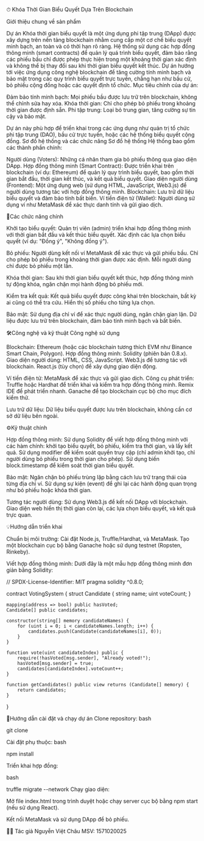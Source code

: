 ⏱ Khóa Thời Gian Biểu Quyết Dựa Trên Blockchain

Giới thiệu chung về sản phẩm

Dự án Khóa thời gian biểu quyết là một ứng dụng phi tập trung (DApp) được xây dựng trên nền tảng blockchain nhằm cung cấp một cơ chế biểu quyết minh bạch, an toàn và có thời hạn rõ ràng. Hệ thống sử dụng các hợp đồng thông minh (smart contracts) để quản lý quá trình biểu quyết, đảm bảo rằng các phiếu bầu chỉ được phép thực hiện trong một khoảng thời gian xác định và không thể bị thay đổi sau khi thời gian biểu quyết kết thúc. Dự án hướng tới việc ứng dụng công nghệ blockchain để tăng cường tính minh bạch và bảo mật trong các quy trình biểu quyết trực tuyến, chẳng hạn như bầu cử, bỏ phiếu cộng đồng hoặc các quyết định tổ chức.
Mục tiêu chính của dự án:

Đảm bảo tính minh bạch: Mọi phiếu bầu được lưu trữ trên blockchain, không thể chỉnh sửa hay xóa.
Khóa thời gian: Chỉ cho phép bỏ phiếu trong khoảng thời gian được định sẵn.
Phi tập trung: Loại bỏ trung gian, tăng cường sự tin cậy và bảo mật.

Dự án này phù hợp để triển khai trong các ứng dụng như quản trị tổ chức phi tập trung (DAO), bầu cử trực tuyến, hoặc các hệ thống biểu quyết cộng đồng.
Sơ đồ hệ thống và các chức năng
Sơ đồ hệ thống
Hệ thống bao gồm các thành phần chính:

Người dùng (Voters): Những cá nhân tham gia bỏ phiếu thông qua giao diện DApp.
Hợp đồng thông minh (Smart Contract): Được triển khai trên blockchain (ví dụ: Ethereum) để quản lý quy trình biểu quyết, bao gồm thời gian bắt đầu, thời gian kết thúc, và kết quả biểu quyết.
Giao diện người dùng (Frontend): Một ứng dụng web (sử dụng HTML, JavaScript, Web3.js) để người dùng tương tác với hợp đồng thông minh.
Blockchain: Lưu trữ dữ liệu biểu quyết và đảm bảo tính bất biến.
Ví tiền điện tử (Wallet): Người dùng sử dụng ví như MetaMask để xác thực danh tính và gửi giao dịch.



🚀Các chức năng chính

Khởi tạo biểu quyết:
Quản trị viên (admin) triển khai hợp đồng thông minh với thời gian bắt đầu và kết thúc biểu quyết.
Xác định các lựa chọn biểu quyết (ví dụ: "Đồng ý", "Không đồng ý").


Bỏ phiếu:
Người dùng kết nối ví MetaMask để xác thực và gửi phiếu bầu.
Chỉ cho phép bỏ phiếu trong khoảng thời gian được xác định.
Mỗi người dùng chỉ được bỏ phiếu một lần.


Khóa thời gian:
Sau khi thời gian biểu quyết kết thúc, hợp đồng thông minh tự động khóa, ngăn chặn mọi hành động bỏ phiếu mới.


Kiểm tra kết quả:
Kết quả biểu quyết được công khai trên blockchain, bất kỳ ai cũng có thể tra cứu.
Hiển thị số phiếu cho từng lựa chọn.


Bảo mật:
Sử dụng địa chỉ ví để xác thực người dùng, ngăn chặn gian lận.
Dữ liệu được lưu trữ trên blockchain, đảm bảo tính minh bạch và bất biến.



🛠️Công nghệ và kỹ thuật
Công nghệ sử dụng

Blockchain: Ethereum (hoặc các blockchain tương thích EVM như Binance Smart Chain, Polygon).
Hợp đồng thông minh: Solidity (phiên bản 0.8.x).
Giao diện người dùng: 
HTML, CSS, JavaScript.
Web3.js để tương tác với blockchain.
React.js (tùy chọn) để xây dựng giao diện động.


Ví tiền điện tử: MetaMask để xác thực và gửi giao dịch.
Công cụ phát triển:
Truffle hoặc Hardhat để triển khai và kiểm tra hợp đồng thông minh.
Remix IDE để phát triển nhanh.
Ganache để tạo blockchain cục bộ cho mục đích kiểm thử.


Lưu trữ dữ liệu: Dữ liệu biểu quyết được lưu trên blockchain, không cần cơ sở dữ liệu bên ngoài.

⚙Kỹ thuật chính

Hợp đồng thông minh:
Sử dụng Solidity để viết hợp đồng thông minh với các hàm chính: khởi tạo biểu quyết, bỏ phiếu, kiểm tra thời gian, và lấy kết quả.
Sử dụng modifier để kiểm soát quyền truy cập (chỉ admin khởi tạo, chỉ người dùng bỏ phiếu trong thời gian cho phép).
Sử dụng biến block.timestamp để kiểm soát thời gian biểu quyết.


Bảo mật:
Ngăn chặn bỏ phiếu trùng lặp bằng cách lưu trữ trạng thái của từng địa chỉ ví.
Sử dụng sự kiện (event) để ghi lại các hành động quan trọng như bỏ phiếu hoặc khóa thời gian.


Tương tác người dùng:
Sử dụng Web3.js để kết nối DApp với blockchain.
Giao diện web hiển thị thời gian còn lại, các lựa chọn biểu quyết, và kết quả trực quan.



💡Hướng dẫn triển khai

Chuẩn bị môi trường:
Cài đặt Node.js, Truffle/Hardhat, và MetaMask.
Tạo một blockchain cục bộ bằng Ganache hoặc sử dụng testnet (Ropsten, Rinkeby).


Viết hợp đồng thông minh:
Dưới đây là một mẫu hợp đồng thông minh đơn giản bằng Solidity:




// SPDX-License-Identifier: MIT
pragma solidity ^0.8.0;

contract VotingSystem {
    struct Candidate {
        string name;
        uint voteCount;
    }

    mapping(address => bool) public hasVoted;
    Candidate[] public candidates;

    constructor(string[] memory candidateNames) {
        for (uint i = 0; i < candidateNames.length; i++) {
            candidates.push(Candidate(candidateNames[i], 0));
        }
    }

    function vote(uint candidateIndex) public {
        require(!hasVoted[msg.sender], "Already voted!");
        hasVoted[msg.sender] = true;
        candidates[candidateIndex].voteCount++;
    }

    function getCandidates() public view returns (Candidate[] memory) {
        return candidates;
    }
}

📌Hướng dẫn cài đặt và chạy dự án
Clone repository:
bash




git clone <your-repo-url>

Cài đặt phụ thuộc:
bash




npm install

Triển khai hợp đồng:

bash




truffle migrate --network <network-name>
Chạy giao diện:

Mở file index.html trong trình duyệt hoặc chạy server cục bộ bằng npm start (nếu sử dụng React).

Kết nối MetaMask và sử dụng DApp để bỏ phiếu.

👨‍💻 Tác giả
Nguyễn Việt Châu
MSV: 1571020025

